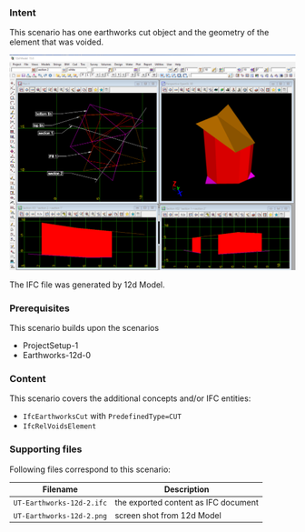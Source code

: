 
### Intent

This scenario has one earthworks cut object and the geometry of the element that was voided.

![earthworks12d21](../UT-Earthworks-12d-2/UT-Earthworks-12d-2.png  "One Earthworks Cut Object") 

The IFC file was generated by 12d Model. 

### Prerequisites

This scenario builds upon the scenarios

- ProjectSetup-1
- Earthworks-12d-0

### Content

This scenario covers the additional concepts and/or IFC entities:

- `IfcEarthworksCut` with `PredefinedType=CUT`
- `IfcRelVoidsElement`

### Supporting files

Following files correspond to this scenario:

| Filename                     | Description                              |
|------------------------------|------------------------------------------|
| `UT-Earthworks-12d-2.ifc`    | the exported content as IFC document     |
| `UT-Earthworks-12d-2.png`    | screen shot from 12d Model               |

